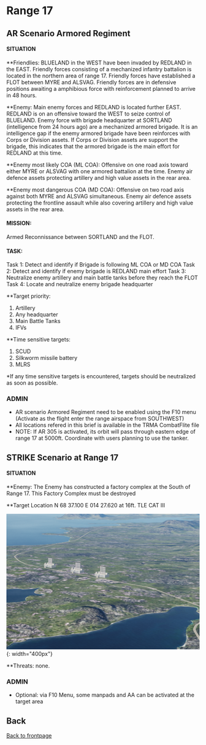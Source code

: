 # Range 17

## AR Scenario Armored Regiment
#### SITUATION
**Friendlies:
BLUELAND in the WEST have been invaded by REDLAND in the EAST.
Friendly forces consisting of a mechanized infantry battalion is located in the northern area of range 17. Friendly forces have established a FLOT between MYRE and ALSVAG.
Friendly forces are in defensive positions awaiting a amphibious force with reinforcement planned to arrive in 48 hours.

**Enemy:
Main enemy forces and REDLAND is located further EAST. REDLAND is on an offensive toward the WEST to seize control of BLUELAND.
Enemy force with brigade headquarter at SORTLAND (intelligence from 24 hours ago) are a mechanized armored brigade. 
It is an intelligence gap if the enemy armored brigade have been reinforces with Corps or Division assets. If Corps or Division assets are support the brigade, this indicates that the armored brigade
is the main effort for REDLAND at this time.

**Enemy most likely COA (ML COA):
Offensive on one road axis toward either MYRE or ALSVAG with one armored battalion at the time. Enemy air defence assets protecting artillery and high value assets in the rear area.

**Enemy most dangerous COA (MD COA):
Offensive on two road axis against both MYRE and ALSVAG simultaneous. Enemy air defence assets protecting the frontline assault while also covering artillery and high value assets in the rear area.

#### MISSION:
Armed Reconnissance between SORTLAND and the FLOT.

#### TASK:
Task 1: Detect and identify if Brigade is following ML COA or MD COA
Task 2: Detect and identify if enemy brigade is REDLAND main effort
Task 3: Neutralize enemy artillery and main battle tanks before they reach the FLOT
Task 4: Locate and neutralize enemy brigade headquarter

**Target priority:
1. Artillery
2. Any headquarter
3. Main Battle Tanks
4. IFVs

**Time sensitive targets:
1. SCUD
2. Silkworm missile battery
3. MLRS

*If any time sensitive targets is encountered, targets should be neutralized as soon as possible.


### ADMIN
- AR scenario Armored Regiment need to be enabled using the F10 menu (Activate as the flight enter the range airspace from SOUTHWEST)
- All locations refered in this brief is available in the TRMA CombatFlite file
- NOTE: If AR 305 is activated, its orbit will pass through eastern edge of range 17 at 5000ft. Coordinate with users planning to use the tanker.


## STRIKE Scenario at Range 17
#### SITUATION

**Enemy:
The Enemy has constructed a factory complex at the South of Range 17. This Factory Complex must be destroyed

**Target Location
N 68 37.100 E 014 27.620 at 16ft.
TLE CAT III

![Range 17 Strike Target](/GRAPHICS/R17StrikeTarget.png){: width="400px"}



**Threats:
none.

### ADMIN
- Optional: via F10 Menu, some manpads and AA can be activated at the target area





## Back
[Back to frontpage](https://132nd-vwing.github.io/TRMA-Brief/)
